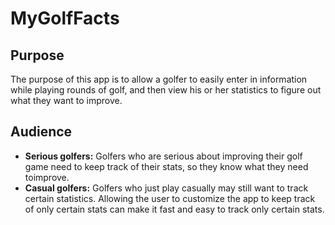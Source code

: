 MyGolfFacts
===================

Purpose
-------------------
The purpose of this app is to allow a golfer to easily enter in information while playing rounds of golf, and then view his or her statistics
to figure out what they want to improve.

Audience
------------------
* **Serious golfers:** Golfers who are serious about improving their golf game need to keep track of their stats,
so they know what they need toimprove.
* **Casual golfers:** Golfers who just play casually may still want to track certain statistics. Allowing the user
to customize the app to keep track of only certain stats can make it fast and easy to track only certain stats.